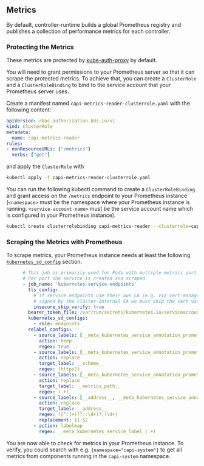 ## Metrics

By default, controller-runtime builds a global Prometheus registry and
publishes a collection of performance metrics for each controller.

### Protecting the Metrics

These metrics are protected by [kube-auth-proxy](https://github.com/brancz/kube-rbac-proxy)
by default.

You will need to grant permissions to your Prometheus server so that it can
scrape the protected metrics. To achieve that, you can create a `ClusterRole` and a 
`ClusterRoleBinding` to bind to the service account that your Prometheus server uses.

Create a manifest named `capi-metrics-reader-clusterrole.yaml` with the following content:

```yaml
apiVersion: rbac.authorization.k8s.io/v1
kind: ClusterRole
metadata:
  name: capi-metrics-reader
rules:
- nonResourceURLs: ["/metrics"]
  verbs: ["get"]
```

and apply the `ClusterRole` with

```bash
kubectl apply -f capi-metrics-reader-clusterrole.yaml
```

You can run the following kubectl command to create a `ClusterRoleBinding` and grant access on the `/metrics` endpoint to your Prometheus instance (`<namespace>` must be the namespace where your Prometheus instance is running. `<service-account-name>` must be the service account name which is configured in your Prometheus instance).

```bash
kubectl create clusterrolebinding capi-metrics-reader --clusterrole=capi-metrics-reader --serviceaccount=<namespace>:<service-account-name>
```

### Scraping the Metrics with Prometheus

To scrape metrics, your Prometheus instance needs at least the following [`kubernetes_sd_config`](https://prometheus.io/docs/prometheus/latest/configuration/configuration/#kubernetes_sd_config) section.


```yaml
      # This job is primarily used for Pods with multiple metrics port.
      # Per port one service is created and scraped.
      - job_name: 'kubernetes-service-endpoints'
        tls_config:
          # if service endpoints use their own CA (e.g. via cert-manager) which aren't
          # signed by the cluster-internal CA we must skip the cert validation
          insecure_skip_verify: true
        bearer_token_file: /var/run/secrets/kubernetes.io/serviceaccount/token
        kubernetes_sd_configs:
          - role: endpoints
        relabel_configs:
          - source_labels: [__meta_kubernetes_service_annotation_prometheus_io_scrape]
            action: keep
            regex: true
          - source_labels: [__meta_kubernetes_service_annotation_prometheus_io_scheme]
            action: replace
            target_label: __scheme__
            regex: (https?)
          - source_labels: [__meta_kubernetes_service_annotation_prometheus_io_path]
            action: replace
            target_label: __metrics_path__
            regex: (.+)
          - source_labels: [__address__, __meta_kubernetes_service_annotation_prometheus_io_port]
            action: replace
            target_label: __address__
            regex: ([^:]+)(?::\d+)?;(\d+)
            replacement: $1:$2
          - action: labelmap
            regex: __meta_kubernetes_service_label_(.+)
```

You are now able to check for metrics in your Prometheus instance. To verify, you could search with e.g. `{namespace="capi-system"}` to get all metrics from components running in the `capi-system` namespace.
